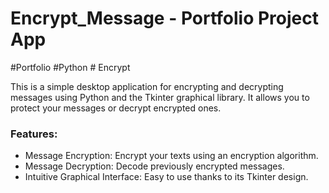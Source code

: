 # Encrypt_Message - Portfolio Project App

#Portfolio #Python # Encrypt

This is a simple desktop application for encrypting and decrypting messages using Python and the Tkinter graphical library. It allows you to protect your messages or decrypt encrypted ones.

### Features:   
- Message Encryption: Encrypt your texts using an encryption algorithm.
- Message Decryption: Decode previously encrypted messages.
- Intuitive Graphical Interface: Easy to use thanks to its Tkinter design.
